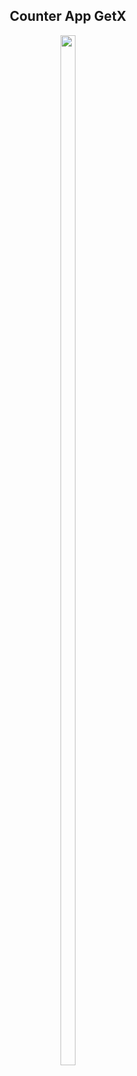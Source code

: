  

<h2 align="center"> Counter App GetX </h2>

<div align="center">
<img src="https://github.com/user-attachments/assets/ff1951c6-5a6e-4367-be20-0ebac769a4ff" height=65% width="22%">

</div>
